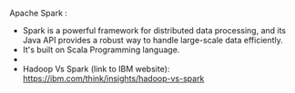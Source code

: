 Apache Spark :

* Spark is a powerful framework for distributed data processing,
  and its Java API provides a robust way to handle large-scale data efficiently.
* It's built on Scala Programming language.
* 
* Hadoop Vs Spark (link to IBM website): https://ibm.com/think/insights/hadoop-vs-spark